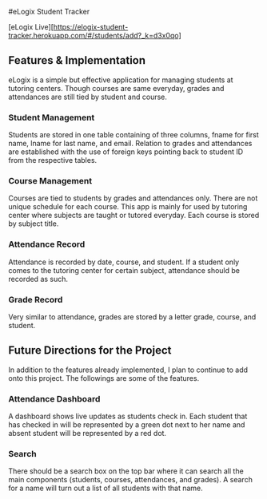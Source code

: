#eLogix Student Tracker

[eLogix Live][https://elogix-student-tracker.herokuapp.com/#/students/add?_k=d3x0qo]

[heroku]: https://elogix-student-tracker.herokuapp.com/#/students/add?_k=d3x0qo

## Features & Implementation

eLogix is a simple but effective application for managing students at tutoring centers. Though courses are same everyday, grades and attendances are still tied by student and course.

### Student Management

Students are stored in one table containing of three columns, fname for first name, lname for last name, and email. Relation to grades and attendances are established with the use of foreign keys pointing back to student ID from the respective tables.

### Course Management

Courses are tied to students by grades and attendances only. There are not unique schedule for each course. This app is mainly for used by tutoring center where subjects are taught or tutored everyday. Each course is stored by subject title.

### Attendance Record

Attendance is recorded by date, course, and student. If a student only comes to the tutoring center for certain subject, attendance should be recorded as such.

### Grade Record

Very similar to attendance, grades are stored by a letter grade, course, and student.

## Future Directions for the Project

In addition to the features already implemented, I plan to continue to add onto this project. The followings are some of the features.

### Attendance Dashboard

A dashboard shows live updates as students check in. Each student that has checked in will be represented by a green dot next to her name and absent student will be represented by a red dot.

### Search

There should be a search box on the top bar where it can search all the main components (students, courses, attendances, and grades). A search for a name will turn out a list of all students with that name.
